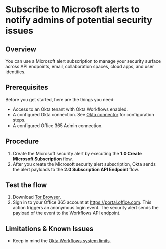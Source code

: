 # Subscribe to Microsoft alerts to notify admins of potential security issues

## Overview

You can use a Microsoft alert subscription to manage your security surface across API endpoints, email, collaboration spaces, cloud apps, and user identities.

## Prerequisites

Before you get started, here are the things you need:

- Access to an Okta tenant with Okta Workflows enabled.
- A configured Okta connection. See [Okta connector](https://help.okta.com/wf/en-us/Content/Topics/Workflows/connector-reference/okta/okta.htm) for configuration steps.
- A configured Office 365 Admin connection.

## Procedure

1. Create the Microsoft security alert by executing the **1.0 Create Microsoft Subscription** flow.
2. After you create the Microsoft security alert subscription, Okta sends the alert payloads to the **2.0 Subscription API Endpoint** flow.

## Test the flow

1. Download [Tor Browser](https://www.torproject.org/download/).
2. Sign in to your Office 365 account at https://portal.office.com. This action triggers an anonymous login event. The security alert sends the payload of the event to the Workflows API endpoint.

## Limitations & Known Issues

- Keep in mind the [Okta Workflows system limits](https://help.okta.com/wf/en-us/Content/Topics/Workflows/workflows-system-limits.htm).
